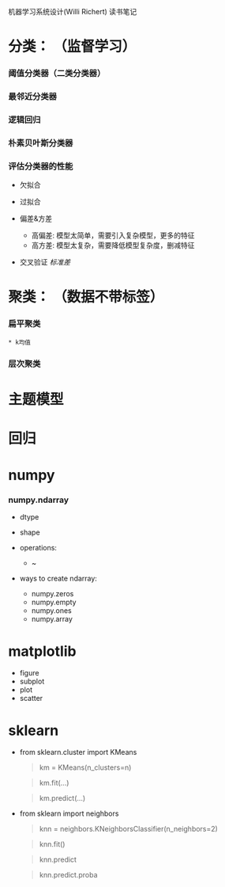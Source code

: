 机器学习系统设计(Willi Richert) 读书笔记


# 分类： （监督学习）
  ### 阈值分类器（二类分类器）
  ### 最邻近分类器
  ### 逻辑回归
  ### 朴素贝叶斯分类器

  ### 评估分类器的性能
  * 欠拟合 
  * 过拟合
  * 偏差&方差
    * 高偏差:    模型太简单，需要引入复杂模型，更多的特征
    * 高方差:    模型太复杂，需要降低模型复杂度，删减特征

  * 交叉验证
    *标准差*

# 聚类： （数据不带标签）
### 扁平聚类
    * k均值
       
### 层次聚类

# 主题模型


# 回归




# numpy
### numpy.ndarray
  - dtype
  - shape
  - operations:
    * ~
    
  - ways to create ndarray:
    * numpy.zeros
    * numpy.empty
    * numpy.ones
    * numpy.array

# matplotlib
  * figure
  * subplot
  * plot
  * scatter
  
# sklearn
  * from sklearn.cluster import KMeans
    > km = KMeans(n_clusters=n)
  
    > km.fit(...)
    
    > km.predict(...)
    
  * from sklearn import neighbors
    > knn = neighbors.KNeighborsClassifier(n_neighbors=2)
    
    > knn.fit()
    
    > knn.predict
    
    > knn.predict.proba
